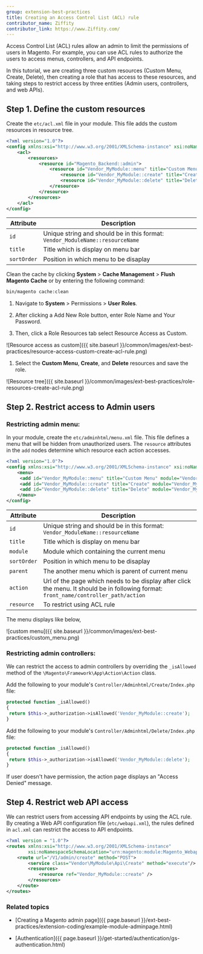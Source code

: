```yaml
---
group: extension-best-practices
title: Creating an Access Control List (ACL) rule
contributor_name: Ziffity
contributor_link: https://www.Ziffity.com/
---
```


Access Control List (ACL) rules allow an admin to limit the permissions of users in Magento. For example, you can use ACL rules to authorize the users to access menus, controllers, and API endpoints.

In this tutorial, we are creating three custom resources (Custom Menu, Create, Delete), then creating a role that has access to these resources, and taking steps to restrict access by three entities (Admin users, controllers, and web APIs).

## Step 1. Define the custom resources

Create the `etc/acl.xml` file in your module. This file adds the custom resources in resource tree.

```xml
<?xml version="1.0"?>
<config xmlns:xsi="http://www.w3.org/2001/XMLSchema-instance" xsi:noNamespaceSchemaLocation="urn:magento:framework:Acl/etc/acl.xsd">
    <acl>
        <resources>
            <resource id="Magento_Backend::admin">
                <resource id="Vendor_MyModule::menu" title="Custom Menu" sortOrder="10" >
                    <resource id="Vendor_MyModule::create" title="Create" sortOrder="0" />
                    <resource id="Vendor_MyModule::delete" title="Delete" sortOrder="100" />
                </resource>
            </resource>
        </resources>
    </acl>
</config>
```

| Attribute | Description |
| --------- | ----------- |
| `id` | Unique string and should be in this format: `Vendor_ModuleName::resourceName` |
| `title` | Title which is display on menu bar|
| `sortOrder` | Position in which menu to be disaplay |

Clean the cache by clicking **System** > **Cache Management** > **Flush Magento Cache** or by entering the following command:

```bash
bin/magento cache:clean
```

1. Navigate to **System** > Permissions > **User Roles**.

1. After clicking a Add New Role button, enter Role Name and Your Password.

1. Then, click a Role Resources tab select Resource Access as Custom.

![Resource access as custom]({{ site.baseurl }}/common/images/ext-best-practices/resource-access-custom-create-acl-rule.png)

1. Select the **Custom Menu**, **Create**, and **Delete** resources and save the role.

![Resource tree]({{ site.baseurl }}/common/images/ext-best-practices/role-resources-create-acl-rule.png)

## Step 2. Restrict access to Admin users

### Restricting admin menu:

In your module, create the `etc/adminhtml/menu.xml` file. This file defines a menu that will be hidden from unauthorized users. The `resource` attributes in the `add` nodes determine which resource each action accesses.

```xml
<?xml version="1.0"?>
<config xmlns:xsi="http://www.w3.org/2001/XMLSchema-instance" xsi:noNamespaceSchemaLocation="urn:magento:module:Magento_Backend:etc/menu.xsd">
    <menu>
     <add id="Vendor_MyModule::menu" title="Custom Menu" module="Vendor_MyModule" sortOrder="10" resource="Vendor_MyModule::menu"/>
     <add id="Vendor_MyModule::create" title="Create" module="Vendor_MyModule" sortOrder="10" parent="Vendor_MyModule::menu" action="custommenu/create/index" resource="Vendor_MyModule::create"/>
     <add id="Vendor_MyModule::delete" title="Delete" module="Vendor_MyModule" sortOrder="20" parent="Vendor_MyModule::menu" action="custommenu/delete/index" resource="Vendor_MyModule::delete"/>
    </menu>
</config>
```

| Attribute | Description |
| --------- | ----------- |
| `id` | Unique string and should be in this format: `Vendor_ModuleName::resourceName` |
| `title` | Title which is display on menu bar|
| `module` | Module which containing the current menu |
| `sortOrder` | Position in which menu to be disaplay |
| `parent` | The another menu which is parent of current menu |
| `action` | Url of the page which needs to be display after click the menu. It should be in following format: `front_name/controller_path/action` |
| `resource` | To restrict using ACL rule |

The menu displays like below,

![custom menu]({{ site.baseurl }}/common/images/ext-best-practices/custom_menu.png)

### Restricting admin controllers:

We can restrict the access to admin controllers by overriding the `_isAllowed` method of the `\Magento\Framework\App\Action\Action` class.

Add the following to your module's `Controller/Adminhtml/Create/Index.php` file:

```php
protected function _isAllowed()
{
 return $this->_authorization->isAllowed('Vendor_MyModule::create');
}
```

Add the following to your module's `Controller/Adminhtml/Delete/Index.php` file:

```php
protected function _isAllowed()
{
 return $this->_authorization->isAllowed('Vendor_MyModule::delete');
}
```

If user doesn't have permission, the action page displays an "Access Denied" message.

## Step 4. Restrict web API access

We can restrict users from accessing API endpoints by using the ACL rule. By creating a Web API configuration file (`etc/webapi.xml`), the rules defined in `acl.xml` can restrict the access to API endpoints.

```xml
<?xml version = "1.0"?>
<routes xmlns:xsi="http://www.w3.org/2001/XMLSchema-instance"
        xsi:noNamespaceSchemaLocation="urn:magento:module:Magento_Webapi:etc/webapi.xsd">
    <route url="/V1/admin/create" method="POST">
        <service class="Vendor\MyModule\Api\Create" method="execute"/>
        <resources>
            <resource ref="Vendor_MyModule::create" />
        </resources>
    </route>
</routes>
```

### Related topics

*  [Creating a Magento admin page]({{ page.baseurl }}/ext-best-practices/extension-coding/example-module-adminpage.html)

*  [Authentication]({{ page.baseurl }}/get-started/authentication/gs-authentication.html)
